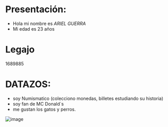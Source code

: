 # Presentación:
- Hola mi nombre es *ARIEL GUERRA*
- Mi edad es 23 años

# Legajo 
1689885


# DATAZOS:

- soy Numismatico (colecciono monedas, billetes estudiando su historia)
- soy fan de MC Donald´s
- me gustan los gatos y perros. 

![image]()
